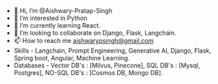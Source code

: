 - 👋 Hi, I’m @Aishwary-Pratap-Singh
- 👀 I’m interested in Python
- 🌱 I’m currently learning React.
- 💞️ I’m looking to collaborate on Django, Flask, Langchain.
- 📫 How to reach me aishwarypsingh@gmail.com
- Skills - Langchain, Prompt Engineering, Generative AI, Django, Flask, Spring boot, Angular, Machine Learning.
- Databases - Vector DB's : [Milvus, Pinecone], SQL DB's : [Mysql, Postgres], NO-SQL DB's : [Cosmos DB, Mongo DB].

<!---
Aishwary-Pratap-Singh/Aishwary-Pratap-Singh is a ✨ special ✨ repository because its `README.md` (this file) appears on your GitHub profile.
You can click the Preview link to take a look at your changes.
--->
